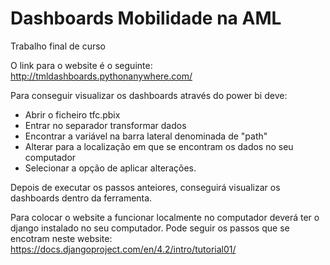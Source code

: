 # Dashboards Mobilidade na AML
Trabalho final de curso

O link para o website é o seguinte: http://tmldashboards.pythonanywhere.com/

Para conseguir visualizar os dashboards através do power bi deve:
- Abrir o ficheiro tfc.pbix
- Entrar no separador transformar dados
- Encontrar a variável na barra lateral denominada de "path"
- Alterar para a localização em que se encontram os dados no seu computador
- Selecionar a opção de aplicar alterações.

Depois de executar os passos anteiores, conseguirá visualizar os dashboards dentro da ferramenta.

Para colocar o website a funcionar localmente no computador deverá ter o django instalado no seu computador. Pode seguir os passos que se encotram neste website: https://docs.djangoproject.com/en/4.2/intro/tutorial01/

